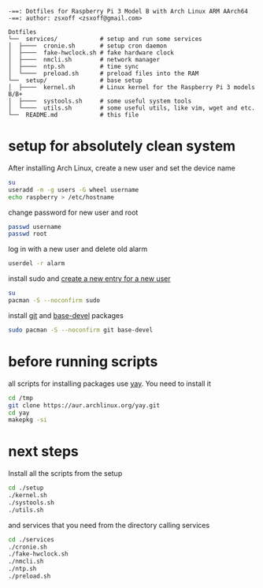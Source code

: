 ```
-==: Dotfiles for Raspberry Pi 3 Model B with Arch Linux ARM AArch64
-==: author: zsxoff <zsxoff@gmail.com>

Dotfiles
└──  services/            # setup and run some services
│  ├────  cronie.sh       # setup cron daemon
│  ├────  fake-hwclock.sh # fake hardware clock
│  ├────  nmcli.sh        # network manager
│  ├────  ntp.sh          # time sync
│  └────  preload.sh      # preload files into the RAM
└──  setup/               # base setup
│  ├────  kernel.sh       # Linux kernel for the Raspberry Pi 3 models B/B+
│  ├────  systools.sh     # some useful system tools
│  └────  utils.sh        # some useful utils, like vim, wget and etc.
└──  README.md            # this file
```

# setup for absolutely clean system
After installing Arch Linux, create a new user and set the device name

```bash
su
useradd -m -g users -G wheel username
echo raspberry > /etc/hostname
```

change password for new user and root
```bash
passwd username
passwd root
```

log in with a new user and delete old alarm
```bash
userdel -r alarm
```

install sudo and [create a new entry for a new user](https://wiki.archlinux.org/index.php/Sudo#Configuration)
```bash
su
pacman -S --noconfirm sudo
```

install [git](https://wiki.archlinux.org/index.php/git) and [base-devel](https://www.archlinux.org/groups/x86_64/base-devel/) packages
```bash
sudo pacman -S --noconfirm git base-devel
```

# before running scripts
all scripts for installing packages use [yay](https://github.com/Jguer/yay). You need to install it
```bash
cd /tmp
git clone https://aur.archlinux.org/yay.git
cd yay
makepkg -si
```

# next steps
Install all the scripts from the setup
```bash
cd ./setup
./kernel.sh
./systools.sh
./utils.sh
```

and services that you need from the directory calling services
```bash
cd ./services
./cronie.sh
./fake-hwclock.sh
./nmcli.sh
./ntp.sh
./preload.sh
```